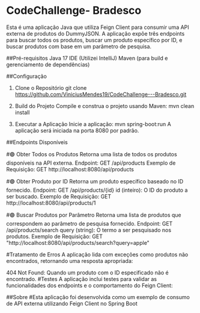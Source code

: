 # CodeChallenge- Bradesco

Esta é uma aplicação Java que utiliza Feign Client para consumir uma API externa de produtos do DummyJSON. A aplicação expõe três endpoints para buscar todos os produtos, buscar um produto específico por ID, e buscar produtos com base em um parâmetro de pesquisa.

##Pré-requisitos
Java 17
IDE (Utilizei IntelliJ)
Maven (para build e gerenciamento de dependências)

##Configuração

1. Clone o Repositório
git clone https://github.com/ViniciusMendes19/CodeChallenge---Bradesco.git

3. Build do Projeto
Compile e construa o projeto usando Maven:
mvn clean install

5. Executar a Aplicação
Inicie a aplicação:
mvn spring-boot:run
A aplicação será iniciada na porta 8080 por padrão.

##Endpoints Disponíveis

#🟣 Obter Todos os Produtos
Retorna uma lista de todos os produtos disponíveis na API externa.
Endpoint: GET /api/products
Exemplo de Requisição:
GET http://localhost:8080/api/products

#🟣 Obter Produto por ID
Retorna um produto específico baseado no ID fornecido.
Endpoint: GET /api/products/{id}
id (inteiro): O ID do produto a ser buscado.
Exemplo de Requisição:
GET http://localhost:8080/api/products/1

#🟣 Buscar Produtos por Parâmetro
Retorna uma lista de produtos que correspondem ao parâmetro de pesquisa fornecido.
Endpoint: GET /api/products/search
query (string): O termo a ser pesquisado nos produtos.
Exemplo de Requisição:
GET "http://localhost:8080/api/products/search?query=apple"

#Tratamento de Erros
A aplicação lida com exceções como produtos não encontrados, retornando uma resposta apropriada:

404 Not Found: Quando um produto com o ID especificado não é encontrado.
#Testes
A aplicação inclui testes para validar as funcionalidades dos endpoints e o comportamento do Feign Client:


##Sobre
#Esta aplicação foi desenvolvida como um exemplo de consumo de API externa utilizando Feign Client no Spring Boot
